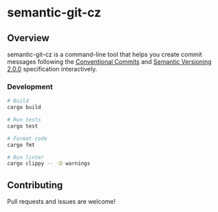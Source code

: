 # semantic-git-cz

## Overview

semantic-git-cz is a command-line tool that helps you create commit messages following the [Conventional Commits](https://www.conventionalcommits.org/) and [Semantic Versioning 2.0.0](https://semver.org/) specification interactively.

### Development

```bash
# Build
cargo build

# Run tests
cargo test

# Format code
cargo fmt

# Run linter
cargo clippy -- -D warnings
```

## Contributing

Pull requests and issues are welcome!

